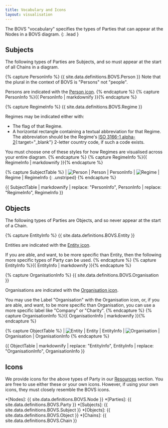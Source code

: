 ```yaml
---
title: Vocabulary and Icons
layout: visualisation
---
```


The BOVS "vocabulary" specifies the types of Parties that can appear at the Nodes in a BOVS diagram.
{: .lead }


## Subjects

The following types of Parties are Subjects, and so must appear at the start of all Chains in a diagram.

{% capture PersonInfo %}
{{ site.data.definitions.BOVS.Person }} Note that the plural in the context of BOVS is "Persons" not "people".

Persons are indicated with the [Person icon](/visualisation/resources).
{% endcapture %}
{% capture PersonInfo %}{{ PersonInfo | markdownify }}{% endcapture %}

{% capture RegimeInfo %}
{{ site.data.definitions.BOVS.Regime }}

Regimes may be indicated either with:

* The flag of that Regime.
* A horizontal rectangle containing a textual abbreviation for that Regime. The abbreviation should be the Regime's [ISO 3166-1 alpha-2](https://en.wikipedia.org/wiki/ISO_3166-1_alpha-2){:target="_blank"} 2-letter country code, if such a code exists.

You must choose one of these styles for how Regimes are visualised across your entire diagram.
{% endcapture %}
{% capture RegimeInfo %}{{ RegimeInfo | markdownify }}{% endcapture %}

{% capture SubjectTable %}
| ![Person](bovs-person.jpg) | Person | PersonInfo
| ![Regime](bovs-regime.jpg) | Regime | RegimeInfo
{: .unstriped}
{% endcapture %}

{{ SubjectTable | markdownify
  | replace: "PersonInfo", PersonInfo
  | replace: "RegimeInfo", RegimeInfo
}}


## Objects

The following types of Parties are Objects, and so never appear at the start of a Chain.

{% capture EntityInfo %}
{{ site.data.definitions.BOVS.Entity }}

Entities are indicated with the [Entity icon](/visualisation/resources).

If you are able, and want, to be more specific than Entity, then the following more specific types of Party can be used.
{% endcapture %}
{% capture EntityInfo %}{{ EntityInfo | markdownify }}{% endcapture %}

{% capture OrganisationInfo %}
{{ site.data.definitions.BOVS.Organisation }}

Organisations are indicated with the [Organisation icon](/visualisation/resources).

You may use the Label "Organisation" with the Organisation icon, or, if you are able, and want, to be more specific than Organisation, you can use a more specific label like "Company" or "Charity".
{% endcapture %}
{% capture OrganisationInfo %}{{ OrganisationInfo | markdownify }}{% endcapture %}

{% capture ObjectTable %}
| ![Entity](bovs-person.jpg)       | Entity       | EntityInfo
| ![Organisation](bovs-regime.jpg) | Organisation | OrganisationInfo
{% endcapture %}

{{ ObjectTable | markdownify
  | replace: "EntityInfo", EntityInfo
  | replace: "OrganisationInfo", OrganisationInfo
}}


## Icons

We provide icons for the above types of Party in our [Resources](/visualisation/resources) section. You are free to use either these or your own icons. However, if using your own icons, they must closely resemble the BOVS icons.


*[Nodes]: {{ site.data.definitions.BOVS.Node }}
*[Parties]: {{ site.data.definitions.BOVS.Party }}
*[Subjects]: {{ site.data.definitions.BOVS.Subject }}
*[Objects]: {{ site.data.definitions.BOVS.Object }}
*[Chains]: {{ site.data.definitions.BOVS.Chain }}